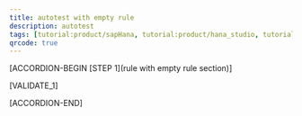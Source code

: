 ```yaml
---
title: autotest with empty rule
description: autotest
tags: [tutorial:product/sapHana, tutorial:product/hana_studio, tutorial:technology/sql, tutorial:technology/amazon_aws, tutorial:product/hcp, tutorial:interest/gettingstarted, tutorial:product/hcp_web_workbench, language>arabic]
qrcode: true
---
```


[ACCORDION-BEGIN [STEP 1](rule with empty rule section)] 
   
[VALIDATE_1]
 
 [ACCORDION-END]
